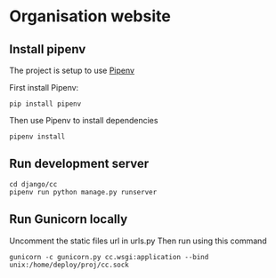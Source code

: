 # Organisation website

## Install pipenv

The project is setup to use [Pipenv](https://docs.pipenv.org/)

First install Pipenv:
```
pip install pipenv
```
Then use Pipenv to install dependencies
```
pipenv install
```
## Run development server
```
cd django/cc
pipenv run python manage.py runserver
```

## Run Gunicorn locally

Uncomment the static files url in urls.py
Then run using this command
```
gunicorn -c gunicorn.py cc.wsgi:application --bind unix:/home/deploy/proj/cc.sock
```

